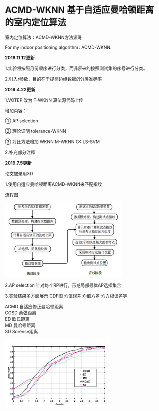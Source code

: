 # ACMD-WKNN 基于自适应曼哈顿距离的室内定位算法

室内定位算法：ACMD-WKNN方法源码

For my indoor positioning algorithm : ACMD-WKNN.

**2018.11.12更新**

1.实验将按照月份顺序进行分类，而非原来的按照测试集的序号进行分类。

2.引入r参数，目的在于提高边缘数据的分类准确率 

**2019.4.22更新**

1.VOTEP 改为 T-WKNN 算法源代码上传 

增加内容：

① AP selection

② 理论证明 tolerance-WKNN

③ 对比方法增加 WKNN M-WKNN GK LS-SVM

2.补充部分注释

**2019.7.5更新**

论文被录用XD

1.使用自适应曼哈顿距离ACMD-WKNN来匹配指纹

流程图

![image](https://github.com/XBB1995/Indoor-positioning/raw/XBB1995-2019-4-22/image/flow.jpg)

2.AP selection 针对每个RP进行，形成局部最优AP选择集合

3.实验结果多方面展示 CDF图 均值误差 均值方差 均方根误差等

ACMD 自适应修正曼哈顿距离<br/>
COSD 余弦距离<br/>
ED 欧氏距离<br/>
MD 曼哈顿距离<br/>
SD Sorense距离

![image](https://github.com/XBB1995/Indoor-positioning/raw/XBB1995-2019-4-22/image/result.jpg)

